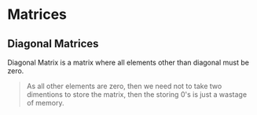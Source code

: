 # Matrices

## Diagonal Matrices
Diagonal Matrix is a matrix where all elements other than diagonal must be zero.

> As all other elements are zero, then we need not to take two dimentions to store the matrix, then the storing 0's is just a wastage of memory.
